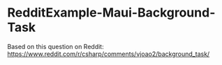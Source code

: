# RedditExample-Maui-Background-Task

Based on this question on Reddit: https://www.reddit.com/r/csharp/comments/vjoao2/background_task/
